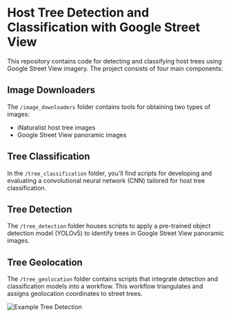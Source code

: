 # Host Tree Detection and Classification with Google Street View

This repository contains code for detecting and classifying host trees using Google Street View imagery. The project consists of four main components:

## Image Downloaders

The `/image_downloaders` folder contains tools for obtaining two types of images:
- iNaturalist host tree images
- Google Street View panoramic images

## Tree Classification

In the `/tree_classification` folder, you'll find scripts for developing and evaluating a convolutional neural network (CNN) tailored for host tree classification.

## Tree Detection

The `/tree_detection` folder houses scripts to apply a pre-trained object detection model (YOLOv5) to identify trees in Google Street View panoramic images.

## Tree Geolocation

The `/tree_geolocation` folder contains scripts that integrate detection and classification models into a workflow. This workflow triangulates and assigns geolocation coordinates to street trees.

![Example Tree Detection](https://github.com/ncsu-landscape-dynamics/gsv_host_detector/blob/main/yolov5-prediction-sample-tree.jpg?raw=true)
